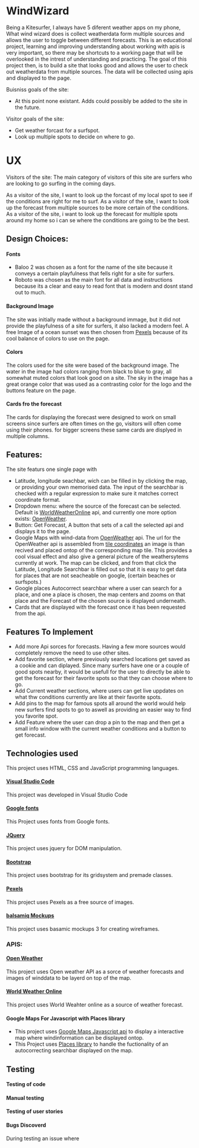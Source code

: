# WindWizard

Being a Kitesurfer, I always have 5 diferent weather apps on my phone, What wind wizard does is collect weatherdata form multiple sources and allows the user to toggle between different forecasts.
This is an educational project, learning and improving understanding about working with apis is very important,
so there may be shortcuts to a working page that will be overlooked in the intrest of understanding and practicing.
The goal of this project then, is to build a site that looks good and allows the user to check out weatherdata from multiple sources.
The data will be collected using apis and displayed to the page.

Buisniss goals of the site:
- At this point none existant. Adds could possibly be added to the site in the future.

Visitor goals of the site:
- Get weather forcast for a surfspot.
- Look up multiple spots to decide on where to go.

# UX
Visitors of the site:
The main category of visitors of this site are surfers who are looking to go surfing in the coming days.

As a visitor of the site, I want to look up the forcast of my local spot to see if the conditions are right for me to surf.
As a visitor of the site, I want to look up the forecast from multiple sources to be more certain of the conditions.
As a visitor of the site, i want to look up the forecast for multiple spots around my home so i can se where the conditions are going to be the best.

## Design Choices:

#### Fonts
- Baloo 2 was chosen as a font for the name of the site because it conveys a certain playfulness that fells right for a site for surfers.
- Roboto was chosen as the main font for all data and instructions because its a clear and easy to read font that is modern and dosnt stand out to much.

#### Background Image
The site was initially made without a background immage, but it did not provide the playfulness of a site for surfers, it also lacked a modern feel.
A free Image of a ocean sunset was then chosen from [Pexels](https://www.pexels.com/search/ocean/) because of its cool balance of colors to use on the page.

#### Colors
The colors used for the site were based of the background image. The water in the image had  colors ranging from black to blue to gray, all somewhat muted colors that look good on a site. The sky in the image has a great orange color that was used as a contrasting color for the logo and the buttons feature on the page.

#### Cards fro the forecast
The cards for displaying the forecast were designed to work on small screens since surfers are often times on the go, visitors will often come using their phones.
for bigger screens these same cards are displyed in multiple columns.


## Features:
The site featurs one single page with
- Latitude, longitude seachbar, wich can be filled in by clicking the map, or providing your own memorised data. The input of the searchbar is checked with a regular expression to make sure it matches correct coordinate format.
- Dropdown menu: where the source of the forecast can be selected. Default is [WorldWeatherOnline](https://www.worldweatheronline.com/) api, and currently one more option exists:
[OpenWeather](https://openweathermap.org/).
- Button: Get Forecast, A button that sets of a call the selected api and displays it to the page.
- Google Maps with  wind-data from [OpenWeather](https://openweathermap.org/) api. The url for the OpenWeather api is assembled from [tile coordinates](https://developers.google.com/maps/documentation/javascript/coordinates) an image is than recived and placed ontop of the corresponding map tile. This provides a cool visual effect and also give a general picture of the weathersytems currently at work. The map can be clicked, and from that click the Latitude, Longitude Searchbar is filled out so that it is easy to get data for places that are not seacheable on google, (certain beaches or surfspots.)
- Google places Autocorrect searchbar where a user can search for a place, and one a place is chosen, the map centers and zooms on that place and the Forecast of the chosen source is displayed underneath.
- Cards that are displayed with the forecast once it has been requested from the api.

## Features To Implement
- Add more Api sorces for forecasts. Having a few more sources would completely remove the need to use other sites.
- Add favorite section, where previously searched locations get saved as a cookie and can diplayed. Since many surfers have one or a couple of good spots nearby, it would be usefull for the user to directly be able to get the forecast for their favorite spots so that they can choose where to go.
- Add Current weather sections, where users can get live uppdates on what thw conditions currently are like at their favorite spots.
- Add pins to the map for famous spots all around the world would help new surfers find spots to go to aswell as providing an easier way to find you favorite spot.
- Add Feature where the user can drop a pin to the map and then get a small info window with the current weather conditions and a button to get forecast.

## Technologies used
This project uses HTML, CSS and JavaScript programming languages.

#### [Visual Studio Code](https://code.visualstudio.com/)
This project was developed in Visual Studio Code
#### [Google fonts](https://fonts.google.com/)
This Project uses fonts from Google fonts.
#### [JQuery](https://jquery.com/)
This project uses jquery for DOM manipulation.
#### [Bootstrap](https://getbootstrap.com/)
This project uses bootstrap  for its gridsystem and premade classes.
#### [Pexels](https://www.pexels.com/search/ocean/)
This project uses Pexels as a free source of images.
#### [balsamiq Mockups](https://balsamiq.com/wireframes/)
This project uses basamic mockups 3 for creating wireframes.
### APIS:
#### [Open Weather](https://openweathermap.org/)
This project uses Open weather API as a sorce of weather forecasts and images of winddata to be layerd on top of the map.
#### [World Weather Online](https://www.worldweatheronline.com/)
This project uses World Weahter online as a source of weather forecast.
#### Google Maps For Javascript with Places library 
- This project uses [Google Maps Javascript api](https://developers.google.com/maps/documentation/javascript/tutorial) to display a interactive map where windinformation can be displayed ontop.
- This Project uses [Places library](https://developers.google.com/maps/documentation/javascript/places) to handle the fuctionality of an autocorrecting searchbar displayed on the map.

## Testing
#### Testing of code
#### Manual testing
#### Testing of user stories
#### Bugs Discoverd

During testing an issue where 


